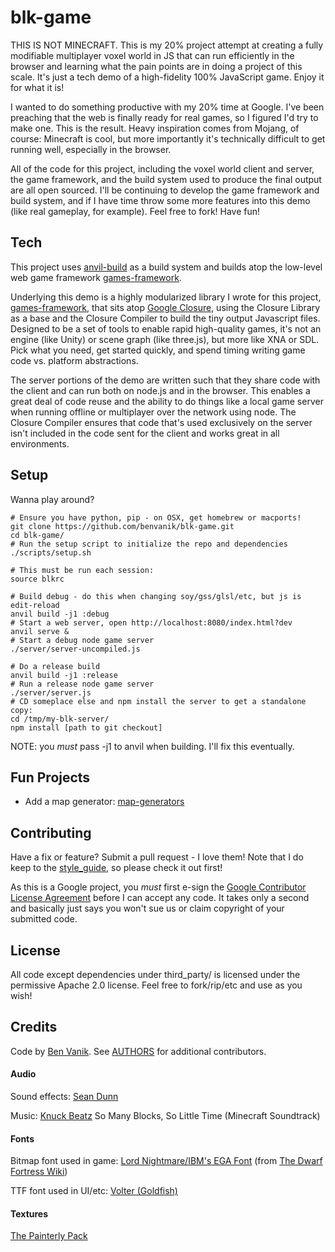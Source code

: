 blk-game
========

THIS IS NOT MINECRAFT. This is my 20% project attempt at creating a fully
modifiable multiplayer voxel world in JS that can run efficiently in the
browser and learning what the pain points are in doing a project of this scale.
It's just a tech demo of a high-fidelity 100% JavaScript game. Enjoy it for what it is!

I wanted to do something productive with my 20% time at Google. I've been
preaching that the web is finally ready for real games, so I figured I'd
try to make one. This is the result. Heavy inspiration comes from Mojang,
of course: Minecraft is cool, but more importantly it's technically
difficult to get running well, especially in the browser.

All of the code for this project, including the voxel world client and server,
the game framework, and the build system used to produce the final output are
all open sourced. I'll be continuing to develop the game framework and build
system, and if I have time throw some more features into this demo (like real
gameplay, for example). Feel free to fork! Have fun!

## Tech

This project uses [anvil-build](https://github.com/benvanik/anvil-build) as a build system and builds atop the low-level
web game framework [games-framework](https://github.com/benvanik/games-framework).

Underlying this demo is a highly modularized library I wrote for this project,
[games-framework](https://github.com/benvanik/games-framework), that sits atop
[Google Closure](http://code.google.com/closure/), using the Closure Library as a base and the Closure Compiler to build
the tiny output Javascript files. Designed to be a set of tools to enable rapid high-quality games, it's not an engine
(like Unity) or scene graph (like three.js), but more like XNA or SDL. Pick what you need, get started quickly, and
spend timing writing game code vs. platform abstractions.

The server portions of the demo are written such that they share code with the client and can run both on node.js and
in the browser. This enables a great deal of code reuse and the ability to do things like a local game server when
running offline or multiplayer over the network using node. The Closure Compiler ensures that code that's used
exclusively on the server isn't included in the code sent for the client and works great in all environments.

## Setup

Wanna play around?

```
# Ensure you have python, pip - on OSX, get homebrew or macports!
git clone https://github.com/benvanik/blk-game.git
cd blk-game/
# Run the setup script to initialize the repo and dependencies
./scripts/setup.sh

# This must be run each session:
source blkrc

# Build debug - do this when changing soy/gss/glsl/etc, but js is edit-reload
anvil build -j1 :debug
# Start a web server, open http://localhost:8080/index.html?dev
anvil serve &
# Start a debug node game server
./server/server-uncompiled.js

# Do a release build
anvil build -j1 :release
# Run a release node game server
./server/server.js
# CD someplace else and npm install the server to get a standalone copy:
cd /tmp/my-blk-server/
npm install [path to git checkout]
```

NOTE: you *must* pass -j1 to anvil when building. I'll fix this eventually.

## Fun Projects

* Add a map generator: [map-generators](https://github.com/benvanik/blk-game/blob/master/docs/map-generators.md)

## Contributing

Have a fix or feature? Submit a pull request - I love them!
Note that I do keep to the [style_guide](https://github.com/benvanik/games-framework/blob/master/docs/style_guide.md),
so please check it out first!

As this is a Google project, you *must* first e-sign the
[Google Contributor License Agreement](http://code.google.com/legal/individual-cla-v1.0.html) before I can accept any
code. It takes only a second and basically just says you won't sue us or claim copyright of your submitted code.

## License

All code except dependencies under third_party/ is licensed under the permissive Apache 2.0 license.
Feel free to fork/rip/etc and use as you wish!

## Credits

Code by [Ben Vanik](http://noxa.org). See [AUTHORS](https://github.com/benvanik/games-framework/blob/master/AUTHORS) for additional contributors.

#### Audio

Sound effects: [Sean Dunn](https://twitter.com/somenotes)

Music: [Knuck Beatz](http://soundcloud.com/casesensative/knuck-beatz-so-many-blocks-so) So Many Blocks, So Little Time (Minecraft Soundtrack)

#### Fonts

Bitmap font used in game: [Lord Nightmare/IBM's EGA Font](http://dwarffortresswiki.org/images/a/ae/LN_EGA8x8.png) (from [The Dwarf Fortress Wiki](http://dwarffortresswiki.org/index.php/Tileset_repository))

TTF font used in UI/etc: [Volter (Goldfish)](http://www.dafont.com/volter-goldfish.font)

#### Textures

[The Painterly Pack](http://painterlypack.net)
